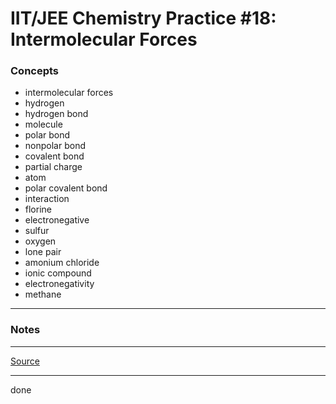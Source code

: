 # IIT/JEE Chemistry Practice #18: Intermolecular Forces

### Concepts

- intermolecular forces
- hydrogen
- hydrogen bond
- molecule
- polar bond
- nonpolar bond
- covalent bond
- partial charge
- atom
- polar covalent bond
- interaction
- florine
- electronegative
- sulfur
- oxygen
- lone pair
- amonium chloride
- ionic compound
- electronegativity
- methane

---

### Notes

---

[Source](https://youtu.be/j72LtzBIv2A)

---

done